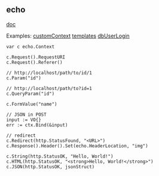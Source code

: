 echo
-

[doc](https://echo.labstack.com/guide)

Examples:
[customContext](https://echo.labstack.com/guide/context)
[templates](https://echo.labstack.com/guide/templates)
[dbUserLogin](https://echo.labstack.com/cookbook/twitter)

````golang
var c echo.Context

c.Request().RequestURI
c.Request().Referer()

// http://localhost/path/to/id/1
c.Param("id")

// http://localhost/path/to?id=1
c.QueryParam("id")

c.FormValue("name")

// JSON in POST
input := VO{}
err := ctx.Bind(&input)

// redirect
c.Redirect(http.StatusFound, "<URL>")
c.Response().Header().Set(echo.HeaderLocation, "img")

c.String(http.StatusOK, "Hello, World!")
c.HTML(http.StatusOK, "<strong>Hello, World!</strong>")
c.JSON(http.StatusOK, jsonStruct)
````
